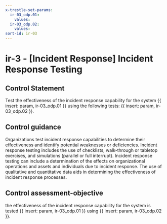 ```yaml
---
x-trestle-set-params:
  ir-03_odp.01:
    values:
  ir-03_odp.02:
    values:
sort-id: ir-03
---
```


# ir-3 - \[Incident Response\] Incident Response Testing

## Control Statement

Test the effectiveness of the incident response capability for the system {{ insert: param, ir-03_odp.01 }} using the following tests: {{ insert: param, ir-03_odp.02 }}.

## Control guidance

Organizations test incident response capabilities to determine their effectiveness and identify potential weaknesses or deficiencies. Incident response testing includes the use of checklists, walk-through or tabletop exercises, and simulations (parallel or full interrupt). Incident response testing can include a determination of the effects on organizational operations and assets and individuals due to incident response. The use of qualitative and quantitative data aids in determining the effectiveness of incident response processes.

## Control assessment-objective

the effectiveness of the incident response capability for the system is tested {{ insert: param, ir-03_odp.01 }} using {{ insert: param, ir-03_odp.02 }}.
